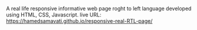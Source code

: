 A real life responsive informative web page roght to left language developed using HTML, CSS, Javascript.
live URL: https://hamedsamavati.github.io/responsive-real-RTL-page/
